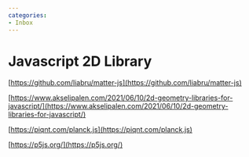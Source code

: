 ```yaml
---
categories:
- Inbox
---
```

# Javascript 2D Library

[https://github.com/liabru/matter-js](https://github.com/liabru/matter-js)

  

[https://www.akselipalen.com/2021/06/10/2d-geometry-libraries-for-javascript/](https://www.akselipalen.com/2021/06/10/2d-geometry-libraries-for-javascript/)

  

[https://piqnt.com/planck.js](https://piqnt.com/planck.js)

[https://p5js.org/](https://p5js.org/)
